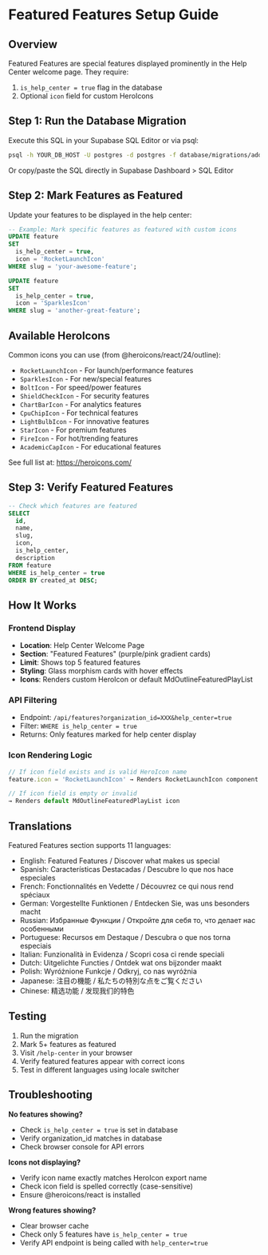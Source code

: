 # Featured Features Setup Guide

## Overview
Featured Features are special features displayed prominently in the Help Center welcome page. They require:
1. `is_help_center = true` flag in the database
2. Optional `icon` field for custom HeroIcons

## Step 1: Run the Database Migration

Execute this SQL in your Supabase SQL Editor or via psql:

```bash
psql -h YOUR_DB_HOST -U postgres -d postgres -f database/migrations/add_is_help_center_and_icon_to_feature.sql
```

Or copy/paste the SQL directly in Supabase Dashboard > SQL Editor

## Step 2: Mark Features as Featured

Update your features to be displayed in the help center:

```sql
-- Example: Mark specific features as featured with custom icons
UPDATE feature 
SET 
  is_help_center = true,
  icon = 'RocketLaunchIcon'
WHERE slug = 'your-awesome-feature';

UPDATE feature 
SET 
  is_help_center = true,
  icon = 'SparklesIcon'
WHERE slug = 'another-great-feature';
```

## Available HeroIcons

Common icons you can use (from @heroicons/react/24/outline):
- `RocketLaunchIcon` - For launch/performance features
- `SparklesIcon` - For new/special features
- `BoltIcon` - For speed/power features
- `ShieldCheckIcon` - For security features
- `ChartBarIcon` - For analytics features
- `CpuChipIcon` - For technical features
- `LightBulbIcon` - For innovative features
- `StarIcon` - For premium features
- `FireIcon` - For hot/trending features
- `AcademicCapIcon` - For educational features

See full list at: https://heroicons.com/

## Step 3: Verify Featured Features

```sql
-- Check which features are featured
SELECT 
  id,
  name,
  slug,
  icon,
  is_help_center,
  description
FROM feature 
WHERE is_help_center = true
ORDER BY created_at DESC;
```

## How It Works

### Frontend Display
- **Location**: Help Center Welcome Page
- **Section**: "Featured Features" (purple/pink gradient cards)
- **Limit**: Shows top 5 featured features
- **Styling**: Glass morphism cards with hover effects
- **Icons**: Renders custom HeroIcon or default MdOutlineFeaturedPlayList

### API Filtering
- Endpoint: `/api/features?organization_id=XXX&help_center=true`
- Filter: `WHERE is_help_center = true`
- Returns: Only features marked for help center display

### Icon Rendering Logic
```typescript
// If icon field exists and is valid HeroIcon name
feature.icon = 'RocketLaunchIcon' → Renders RocketLaunchIcon component

// If icon field is empty or invalid
→ Renders default MdOutlineFeaturedPlayList icon
```

## Translations

Featured Features section supports 11 languages:
- English: Featured Features / Discover what makes us special
- Spanish: Características Destacadas / Descubre lo que nos hace especiales
- French: Fonctionnalités en Vedette / Découvrez ce qui nous rend spéciaux
- German: Vorgestellte Funktionen / Entdecken Sie, was uns besonders macht
- Russian: Избранные Функции / Откройте для себя то, что делает нас особенными
- Portuguese: Recursos em Destaque / Descubra o que nos torna especiais
- Italian: Funzionalità in Evidenza / Scopri cosa ci rende speciali
- Dutch: Uitgelichte Functies / Ontdek wat ons bijzonder maakt
- Polish: Wyróżnione Funkcje / Odkryj, co nas wyróżnia
- Japanese: 注目の機能 / 私たちの特別な点をご覧ください
- Chinese: 精选功能 / 发现我们的特色

## Testing

1. Run the migration
2. Mark 5+ features as featured
3. Visit `/help-center` in your browser
4. Verify featured features appear with correct icons
5. Test in different languages using locale switcher

## Troubleshooting

**No features showing?**
- Check `is_help_center = true` is set in database
- Verify organization_id matches in database
- Check browser console for API errors

**Icons not displaying?**
- Verify icon name exactly matches HeroIcon export name
- Check icon field is spelled correctly (case-sensitive)
- Ensure @heroicons/react is installed

**Wrong features showing?**
- Clear browser cache
- Check only 5 features have `is_help_center = true`
- Verify API endpoint is being called with `help_center=true`
